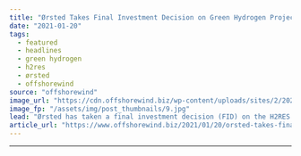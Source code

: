 ```yaml
---
title: "Ørsted Takes Final Investment Decision on Green Hydrogen Project"
date: "2021-01-20"
tags: 
  - featured
  - headlines
  - green hydrogen
  - h2res
  - ørsted
  - offshorewind
source: "offshorewind"
image_url: "https://cdn.offshorewind.biz/wp-content/uploads/sites/2/2021/01/20085006/Orsted_H2RES-site.jpg"
image_fp: "/assets/img/post_thumbnails/9.jpg"
lead: "Ørsted has taken a final investment decision (FID) on the H2RES green hydrogen demonstration"
article_url: "https://www.offshorewind.biz/2021/01/20/orsted-takes-final-investment-decision-on-green-hydrogen-project/"
---
```


---
